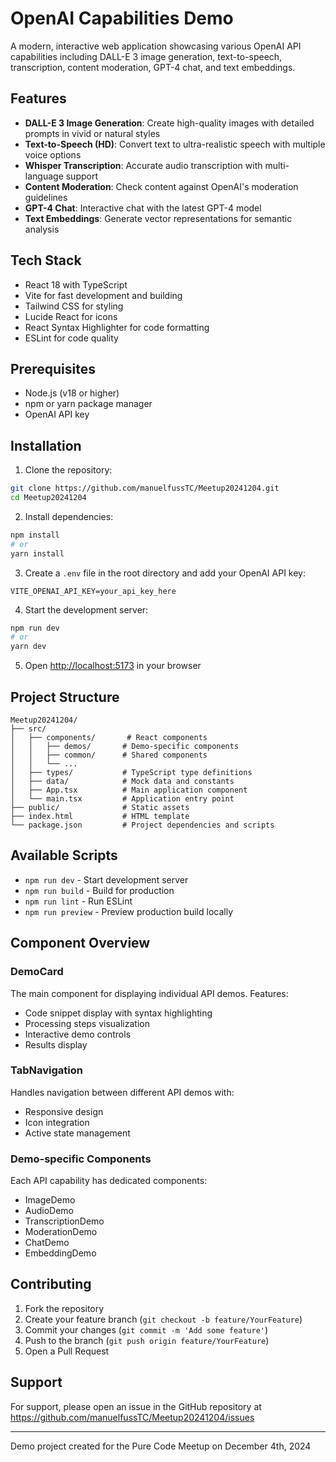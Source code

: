 # OpenAI Capabilities Demo

A modern, interactive web application showcasing various OpenAI API capabilities including DALL-E 3 image generation, text-to-speech, transcription, content moderation, GPT-4 chat, and text embeddings.

## Features

- **DALL-E 3 Image Generation**: Create high-quality images with detailed prompts in vivid or natural styles
- **Text-to-Speech (HD)**: Convert text to ultra-realistic speech with multiple voice options
- **Whisper Transcription**: Accurate audio transcription with multi-language support
- **Content Moderation**: Check content against OpenAI's moderation guidelines
- **GPT-4 Chat**: Interactive chat with the latest GPT-4 model
- **Text Embeddings**: Generate vector representations for semantic analysis

## Tech Stack

- React 18 with TypeScript
- Vite for fast development and building
- Tailwind CSS for styling
- Lucide React for icons
- React Syntax Highlighter for code formatting
- ESLint for code quality

## Prerequisites

- Node.js (v18 or higher)
- npm or yarn package manager
- OpenAI API key

## Installation

1. Clone the repository:
```bash
git clone https://github.com/manuelfussTC/Meetup20241204.git
cd Meetup20241204
```

2. Install dependencies:
```bash
npm install
# or
yarn install
```

3. Create a `.env` file in the root directory and add your OpenAI API key:
```env
VITE_OPENAI_API_KEY=your_api_key_here
```

4. Start the development server:
```bash
npm run dev
# or
yarn dev
```

5. Open [http://localhost:5173](http://localhost:5173) in your browser

## Project Structure

```
Meetup20241204/
├── src/
│   ├── components/       # React components
│   │   ├── demos/       # Demo-specific components
│   │   ├── common/      # Shared components
│   │   └── ...
│   ├── types/           # TypeScript type definitions
│   ├── data/            # Mock data and constants
│   ├── App.tsx          # Main application component
│   └── main.tsx         # Application entry point
├── public/              # Static assets
├── index.html           # HTML template
└── package.json         # Project dependencies and scripts
```

## Available Scripts

- `npm run dev` - Start development server
- `npm run build` - Build for production
- `npm run lint` - Run ESLint
- `npm run preview` - Preview production build locally

## Component Overview

### DemoCard
The main component for displaying individual API demos. Features:
- Code snippet display with syntax highlighting
- Processing steps visualization
- Interactive demo controls
- Results display

### TabNavigation
Handles navigation between different API demos with:
- Responsive design
- Icon integration
- Active state management

### Demo-specific Components
Each API capability has dedicated components:
- ImageDemo
- AudioDemo
- TranscriptionDemo
- ModerationDemo
- ChatDemo
- EmbeddingDemo

## Contributing

1. Fork the repository
2. Create your feature branch (`git checkout -b feature/YourFeature`)
3. Commit your changes (`git commit -m 'Add some feature'`)
4. Push to the branch (`git push origin feature/YourFeature`)
5. Open a Pull Request

## Support

For support, please open an issue in the GitHub repository at https://github.com/manuelfussTC/Meetup20241204/issues

---

Demo project created for the Pure Code Meetup on December 4th, 2024
